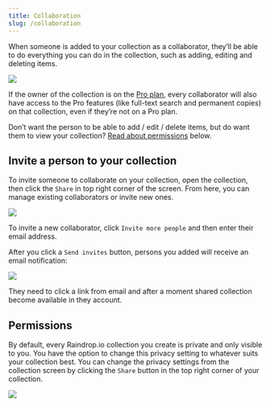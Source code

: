 ```yaml
---
title: Collaboration
slug: /collaboration
---
```


When someone is added to your collection as a collaborator, they’ll be able to do everything you can do in the collection, such as adding, editing and deleting items.

![](hero.jpg)

If the owner of the collection is on the [Pro plan](../../billing/premium-features.md), every collaborator will also have access to the Pro features (like full-text search and permanent copies) on that collection, even if they’re not on a Pro plan.

Don’t want the person to be able to add / edit / delete items, but do want them to view your collection? [Read about permissions](#permissions) below.

## Invite a person to your collection
To invite someone to collaborate on your collection, open the collection, then click the `Share` in top right corner of the screen. 
From here, you can manage existing collaborators or invite new ones.

<p><img src={require('./invite.png').default} style={{maxHeight:555}} /></p>

To invite a new collaborator, click `Invite more people` and then enter their email address.

After you click a `Send invites` button, persons you added will receive an email notification:

<p><img src={require('./email.png').default} style={{maxHeight:412}} /></p>

They need to click a link from email and after a moment shared collection become available in they account.

## Permissions
By default, every Raindrop.io collection you create is private and only visible to you.
You have the option to change this privacy setting to whatever suits your collection best.
You can change the privacy settings from the collection screen by clicking the `Share` button in the top right corner of your collection. 

<p><img src={require('./access.png').default} style={{maxHeight:388}} /></p>